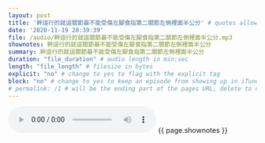 ```yaml
---
layout: post
title: '幹這行的就這關節最不能受傷左腳食指第二關節左側裡面半公分' # quotes allow forbidden characters like the colon
date: '2020-11-19 20:39:39'
file: /audio/幹這行的就這關節最不能受傷左腳食指第二關節左側裡面半公分.mp3
shownotes: 幹這行的就這關節最不能受傷左腳食指第二關節左側裡面半公分
summary: 幹這行的就這關節最不能受傷左腳食指第二關節左側裡面半公分
duration: "file_duration" # audio length in min:sec
length: "file_length" # filesize in bytes
explicit: "no" # change to yes to flag with the explicit tag
block: "no" # change to yes to keep an episode from showing up in iTunes
# permalink: /1 # will be the ending part of the pages URL, delete to default to the title
---
```


<audio controls>
<source src="{{site.url}}{{site.baseurl}}{{ page.file }}" type="audio/x-mp3">
Your browser does not support the audio element.
</audio>
{{ page.shownotes }}

